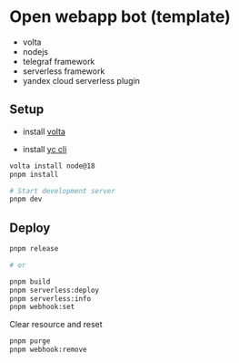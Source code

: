 # Open webapp bot (template)

- volta
- nodejs
- telegraf framework
- serverless framework
- yandex cloud serverless plugin

## Setup

- install [volta](https://docs.volta.sh/guide/getting-started)

- install [yc cli](https://yandex.cloud/ru/docs/cli/quickstart)

```sh
volta install node@18
pnpm install

# Start development server
pnpm dev
```

## Deploy

```sh
pnpm release

# or

pnpm build
pnpm serverless:deploy
pnpm serverless:info
pnpm webhook:set
```

Clear resource and reset

```sh
pnpm purge
pnpm webhook:remove
```
